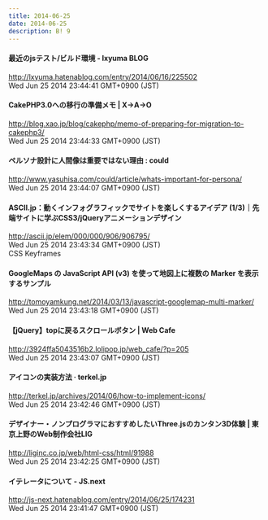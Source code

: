```yaml
---
title: 2014-06-25
date: 2014-06-25
description: B! 9
---
```


#### 最近のjsテスト/ビルド環境 - lxyuma BLOG
http://lxyuma.hatenablog.com/entry/2014/06/16/225502<br>
Wed Jun 25 2014 23:44:41 GMT+0900 (JST)<br>


#### CakePHP3.0への移行の準備メモ | X->A->O
http://blog.xao.jp/blog/cakephp/memo-of-preparing-for-migration-to-cakephp3/<br>
Wed Jun 25 2014 23:44:33 GMT+0900 (JST)<br>


#### ペルソナ設計に人間像は重要ではない理由 : could
http://www.yasuhisa.com/could/article/whats-important-for-persona/<br>
Wed Jun 25 2014 23:44:07 GMT+0900 (JST)<br>


#### ASCII.jp：動くインフォグラフィックでサイトを楽しくするアイデア (1/3)｜先端サイトに学ぶCSS3/jQueryアニメーションデザイン
http://ascii.jp/elem/000/000/906/906795/<br>
Wed Jun 25 2014 23:43:34 GMT+0900 (JST)<br>
CSS Keyframes


####   GoogleMaps の JavaScript API (v3) を使って地図上に複数の Marker を表示するサンプル
http://tomoyamkung.net/2014/03/13/javascript-googlemap-multi-marker/<br>
Wed Jun 25 2014 23:43:18 GMT+0900 (JST)<br>


#### 【jQuery】topに戻るスクロールボタン | Web Cafe
http://3924ffa5043516b2.lolipop.jp/web_cafe/?p=205<br>
Wed Jun 25 2014 23:43:07 GMT+0900 (JST)<br>


#### アイコンの実装方法 · terkel.jp
http://terkel.jp/archives/2014/06/how-to-implement-icons/<br>
Wed Jun 25 2014 23:42:46 GMT+0900 (JST)<br>


#### デザイナー・ノンプログラマにおすすめしたいThree.jsのカンタン3D体験 | 東京上野のWeb制作会社LIG
http://liginc.co.jp/web/html-css/html/91988<br>
Wed Jun 25 2014 23:42:25 GMT+0900 (JST)<br>


#### イテレータについて - JS.next
http://js-next.hatenablog.com/entry/2014/06/25/174231<br>
Wed Jun 25 2014 23:41:47 GMT+0900 (JST)<br>


